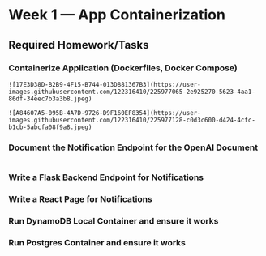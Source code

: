 # Week 1 — App Containerization 

## Required Homework/Tasks

### Containerize Application (Dockerfiles, Docker Compose)


```
![17E3D38D-B2B9-4F15-B744-013D881367B3](https://user-images.githubusercontent.com/122316410/225977065-2e925270-5623-4aa1-86df-34eec7b3a3b8.jpeg)

```



```
![A84607A5-095B-4A7D-9726-D9F160EF8354](https://user-images.githubusercontent.com/122316410/225977128-c0d3c600-d424-4cfc-b1cb-5abcfa08f9a8.jpeg)

```


### Document the Notification Endpoint for the OpenAI Document


```

```


### Write a Flask Backend Endpoint for Notifications


### Write a React Page for Notifications


### Run DynamoDB Local Container and ensure it works


### Run Postgres Container and ensure it works

